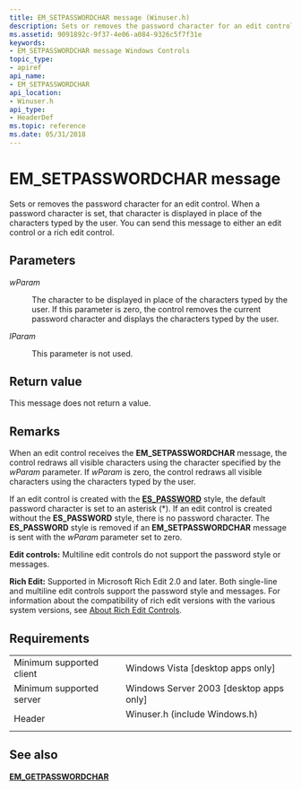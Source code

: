 ```yaml
---
title: EM_SETPASSWORDCHAR message (Winuser.h)
description: Sets or removes the password character for an edit control. When a password character is set, that character is displayed in place of the characters typed by the user. You can send this message to either an edit control or a rich edit control.
ms.assetid: 9091892c-9f37-4e06-a084-9326c5f7f31e
keywords:
- EM_SETPASSWORDCHAR message Windows Controls
topic_type:
- apiref
api_name:
- EM_SETPASSWORDCHAR
api_location:
- Winuser.h
api_type:
- HeaderDef
ms.topic: reference
ms.date: 05/31/2018
---
```


# EM\_SETPASSWORDCHAR message

Sets or removes the password character for an edit control. When a password character is set, that character is displayed in place of the characters typed by the user. You can send this message to either an edit control or a rich edit control.

## Parameters

<dl> <dt>

*wParam* 
</dt> <dd>

The character to be displayed in place of the characters typed by the user. If this parameter is zero, the control removes the current password character and displays the characters typed by the user.

</dd> <dt>

*lParam* 
</dt> <dd>

This parameter is not used.

</dd> </dl>

## Return value

This message does not return a value.

## Remarks

When an edit control receives the **EM\_SETPASSWORDCHAR** message, the control redraws all visible characters using the character specified by the *wParam* parameter. If *wParam* is zero, the control redraws all visible characters using the characters typed by the user.

If an edit control is created with the [**ES\_PASSWORD**](edit-control-styles.md) style, the default password character is set to an asterisk (\*). If an edit control is created without the **ES\_PASSWORD** style, there is no password character. The **ES\_PASSWORD** style is removed if an **EM\_SETPASSWORDCHAR** message is sent with the *wParam* parameter set to zero.

**Edit controls:** Multiline edit controls do not support the password style or messages.

**Rich Edit:** Supported in Microsoft Rich Edit 2.0 and later. Both single-line and multiline edit controls support the password style and messages. For information about the compatibility of rich edit versions with the various system versions, see [About Rich Edit Controls](about-rich-edit-controls.md).

## Requirements



|                                     |                                                                                                          |
|-------------------------------------|----------------------------------------------------------------------------------------------------------|
| Minimum supported client<br/> | Windows Vista \[desktop apps only\]<br/>                                                           |
| Minimum supported server<br/> | Windows Server 2003 \[desktop apps only\]<br/>                                                     |
| Header<br/>                   | <dl> <dt>Winuser.h (include Windows.h)</dt> </dl> |



## See also

<dl> <dt>

[**EM\_GETPASSWORDCHAR**](em-getpasswordchar.md)
</dt> </dl>

 

 





